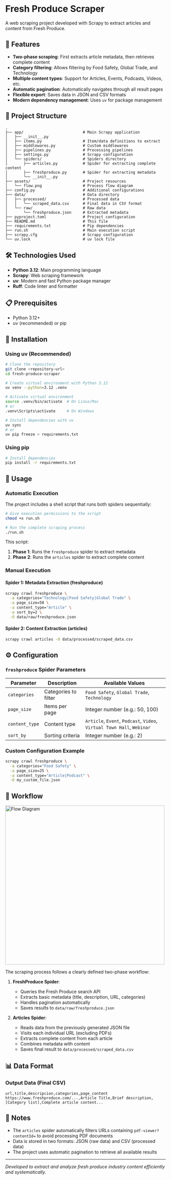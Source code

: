 # Fresh Produce Scraper

A web scraping project developed with Scrapy to extract articles and content from Fresh Produce.

## 🚀 Features

- **Two-phase scraping**: First extracts article metadata, then retrieves complete content
- **Category filtering**: Allows filtering by Food Safety, Global Trade, and Technology
- **Multiple content types**: Support for Articles, Events, Podcasts, Videos, etc.
- **Automatic pagination**: Automatically navigates through all result pages
- **Flexible export**: Saves data in JSON and CSV formats
- **Modern dependency management**: Uses `uv` for package management

## 📁 Project Structure

```
.
├── app/                          # Main Scrapy application
│   ├── __init__.py
│   ├── items.py                  # Item/data definitions to extract
│   ├── middlewares.py            # Custom middlewares
│   ├── pipelines.py              # Processing pipelines
│   ├── settings.py               # Scrapy configuration
│   └── spiders/                  # Spiders directory
│       ├── articles.py           # Spider for extracting complete content
│       ├── freshproduce.py       # Spider for extracting metadata
│       └── __init__.py
├── assets/                       # Project resources
│   └── flow.png                  # Process flow diagram
├── config.py                     # Additional configurations
├── data/                         # Data directory
│   ├── processed/                # Processed data
│   │   └── scraped_data.csv      # Final data in CSV format
│   └── raw/                      # Raw data
│       └── freshproduce.json     # Extracted metadata
├── pyproject.toml                # Project configuration
├── README.md                     # This file
├── requirements.txt              # Pip dependencies
├── run.sh                        # Main execution script
├── scrapy.cfg                    # Scrapy configuration
└── uv.lock                       # uv lock file
```

## 🛠️ Technologies Used

- **Python 3.12**: Main programming language
- **Scrapy**: Web scraping framework
- **uv**: Modern and fast Python package manager
- **Ruff**: Code linter and formatter

## 📋 Prerequisites

- Python 3.12+
- uv (recommended) or pip

## 🔧 Installation

### Using uv (Recommended)

```bash
# Clone the repository
git clone <repository-url>
cd fresh-produce-scraper

# Create virtual environment with Python 3.12
uv venv --python=3.12 .venv

# Activate virtual environment
source .venv/bin/activate  # On Linux/Mac
# or
.venv\Scripts\activate     # On Windows

# Install dependencies with uv
uv sync
# or
uv pip freeze > requirements.txt
```

### Using pip

```bash
# Install dependencies
pip install -r requirements.txt
```

## 🚀 Usage

### Automatic Execution

The project includes a shell script that runs both spiders sequentially:

```bash
# Give execution permissions to the script
chmod +x run.sh

# Run the complete scraping process
./run.sh
```

This script:
1. **Phase 1**: Runs the `freshproduce` spider to extract metadata
2. **Phase 2**: Runs the `articles` spider to extract complete content

### Manual Execution

#### Spider 1: Metadata Extraction (freshproduce)

```bash
scrapy crawl freshproduce \
  -a categories="Technology|Food Safety|Global Trade" \
  -a page_size=50 \
  -a content_type="Article" \
  -a sort_by=2 \
  -O data/raw/freshproduce.json
```

#### Spider 2: Content Extraction (articles)

```bash
scrapy crawl articles -O data/processed/scraped_data.csv
```

## ⚙️ Configuration

### `freshproduce` Spider Parameters

| Parameter | Description | Available Values |
|-----------|-------------|-----------------|
| `categories` | Categories to filter | `Food Safety`, `Global Trade`, `Technology` |
| `page_size` | Items per page | Integer number (e.g.: 50, 100) |
| `content_type` | Content type | `Article`, `Event`, `Podcast`, `Video`, `Virtual Town Hall`, `Webinar` |
| `sort_by` | Sorting criteria | Integer number (e.g.: 2) |

### Custom Configuration Example

```bash
scrapy crawl freshproduce \
  -a categories="Food Safety" \
  -a page_size=25 \
  -a content_type="Article|Podcast" \
  -O my_custom_file.json
```

## 🔄 Workflow

<img src="../../assets/flow.png" alt="Flow Diagram" width="500" />

The scraping process follows a clearly defined two-phase workflow:

1. **FreshProduce Spider**: 
   - Queries the Fresh Produce search API
   - Extracts basic metadata (title, description, URL, categories)
   - Handles pagination automatically
   - Saves results to `data/raw/freshproduce.json`

2. **Articles Spider**:
   - Reads data from the previously generated JSON file
   - Visits each individual URL (excluding PDFs)
   - Extracts complete content from each article
   - Combines metadata with content
   - Saves final result to `data/processed/scraped_data.csv`

## 📊 Data Format

### Output Data (Final CSV)

```csv
url,title,descripcion,categories,page_content
https://www.freshproduce.com/...,Article Title,Brief description,[Category list],Complete article content...
```

## 📝 Notes

- The `articles` spider automatically filters URLs containing `pdf-viewer?contentId=` to avoid processing PDF documents
- Data is stored in two formats: JSON (raw data) and CSV (processed data)
- The project uses automatic pagination to retrieve all available results

---

*Developed to extract and analyze fresh produce industry content efficiently and systematically.*